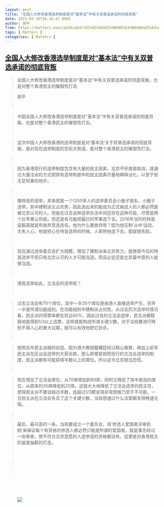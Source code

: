 ```yaml
---
layout: post
title: "全国人大修改香港选举制度是对“基本法”中有关双普选承诺的彻底背叛"
date: 2021-03-30T16:16:47.000Z
author: 胡平
from: https://matters.news/@xhbzqhd/%E5%85%A8%E5%9B%BD%E4%BA%BA%E5%A4%A7%E4%BF%AE%E6%94%B9%E9%A6%99%E6%B8%AF%E9%80%89%E4%B8%BE%E5%88%B6%E5%BA%A6%E6%98%AF%E5%AF%B9-%E5%9F%BA%E6%9C%AC%E6%B3%95-%E4%B8%AD%E6%9C%89%E5%85%B3%E5%8F%8C%E6%99%AE%E9%80%89%E6%89%BF%E8%AF%BA%E7%9A%84%E5%BD%BB%E5%BA%95%E8%83%8C%E5%8F%9B-bafyreib3rdved6bxrr2hp224hl4x2z6amgltyc5lfgqec5x5myhyh63ysu
tags: [ Matters ]
categories: [ Matters ]
---
```

<!--1617121007000-->
[全国人大修改香港选举制度是对“基本法”中有关双普选承诺的彻底背叛](https://matters.news/@xhbzqhd/%E5%85%A8%E5%9B%BD%E4%BA%BA%E5%A4%A7%E4%BF%AE%E6%94%B9%E9%A6%99%E6%B8%AF%E9%80%89%E4%B8%BE%E5%88%B6%E5%BA%A6%E6%98%AF%E5%AF%B9-%E5%9F%BA%E6%9C%AC%E6%B3%95-%E4%B8%AD%E6%9C%89%E5%85%B3%E5%8F%8C%E6%99%AE%E9%80%89%E6%89%BF%E8%AF%BA%E7%9A%84%E5%BD%BB%E5%BA%95%E8%83%8C%E5%8F%9B-bafyreib3rdved6bxrr2hp224hl4x2z6amgltyc5lfgqec5x5myhyh63ysu)
------

<div>
<blockquote>全国人大修改香港选举制度是对“基本法”中有关双普选承诺的彻底背叛，也是对整个香港民主的摧毁性打击</blockquote><blockquote>胡平</blockquote><blockquote><br></blockquote><blockquote>中国全国人大修改香港选举制度是对“基本法”中有关双普选承诺的彻底背叛，也是对整个香港民主的摧毁性打击。</blockquote><blockquote><br></blockquote><blockquote>这次中国人大修改香港的选举制度是对‘基本法’关于双普选承诺的彻底背叛，是对现在选举制度的空前大倒退，是对整个香港民主的摧毁性打击。</blockquote><blockquote><br></blockquote><blockquote>因为香港现行的选举制度包含有大量的民主因素，北京不好直接取消，就通过大量注水的方式把原有选举制度中的民主因素尽量地稀释淡化，以至于到无足轻重的地步。</blockquote><blockquote><br></blockquote><blockquote>像特首的选举，本来就是一个1200多人的选举委员会小圈子提名、小圈子选举。其中建制派又占优势，因此选出来的能成为正式候选人的人都必然是被北京认可的人。但是在过去这种选举办法中间还存在这种可能，尽管是两个烂苹果让你挑，但还是有可能把最烂的苹果选下去。2016年当时的特首梁振英就宣布放弃竞选连任。他为什么要放弃呢？因为他压制‘占中’运动，大失人心。他就担心在特首选举的时候，人家把他选下去，那就很丢脸。</blockquote><blockquote><br></blockquote><blockquote>现在通过选举委员会扩大规模，增加了建制派亲北京势力，就使得今后的特首选举不但只有北京认可的人才可能当选，而且必定还是北京最中意的人能够当选。</blockquote><blockquote><br></blockquote><blockquote>港首选举如此，立法会的选举呢？</blockquote><blockquote><br></blockquote><blockquote>过去立法会有70个席位，其中一半35个席位是由港人直接选举产生，另外一半是所谓功能组别。在功能组别中建制派占优势。从过去历次选举的情况看，民主派的得票率都在将近60%，因此过去的立法会选举，民主派都稳稳地能得到1/3以上选票。这样就能构成所谓关键少数，对于当局要进行特别不得人心的重大议案，就可以有效地把它封杀。</blockquote><blockquote><br></blockquote><blockquote>按照去年民主派搞的初选，因为港大教授戴耀廷经过精心推算，再加上前年民主派在区议会选举的大获全胜，那么即便是按照现行的立法会选举的制度，民主派都有可能获得半数以上的席位。所以这令北京相当恐慌。</blockquote><blockquote><br></blockquote><blockquote>现在增加了立法会席位，从70席增加到90席，同时又降低了其中直选的席位，从原来的35席降低到20席。这就大大地降低了立法会选举的民主性，使得民主派不要说超过半数，连超过1/3都变得非常困难乃至于不可能。一旦民主派在立法会失去了这个关键少数，当局想通过什么法案都变得畅通无阻。</blockquote><blockquote><br></blockquote><blockquote>最后，最可恶的一条，当局要成立一个委员会，用‘参选人爱国者评审机制’来保证每个有资格的参选人都必然只能是所谓的爱国者。就是事先经过一些审查，使不符合北京意愿的人连参选的资格都没有。这更是对香港民主的釜底抽薪的打击。</blockquote><blockquote><br></blockquote><blockquote><br></blockquote><blockquote><br></blockquote><p><br></p><p><br></p><figure class="image"><img src="https://assets.matters.news/embed/715f4144-4c56-471d-86ad-d16f43ef98a8.jpeg" data-asset-id="715f4144-4c56-471d-86ad-d16f43ef98a8" referrerpolicy="no-referrer"><figcaption><span></span></figcaption></figure><p><br></p><h3><br></h3><p><br></p>
</div>
